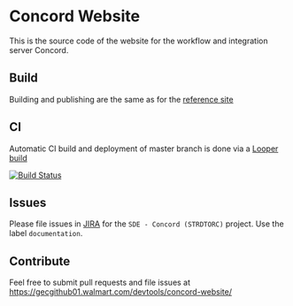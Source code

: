 # Concord Website

This is the source code of the website for the workflow and integration server
Concord.

## Build

Building and publishing are the same as for the
[reference site](http://reference.walmart.com/docs/getting-started/)


## CI

Automatic CI build and deployment of master branch is done via a
[Looper build](https://ci.walmart.com/view/SDE-Sites/job/concord-site/)

[![Build Status](https://ci.walmart.com/buildStatus/icon?job=concord-site)](https://ci.walmart.com/view/SDE-Sites/job/concord-site/)

## Issues

Please file issues in [JIRA](https://jira.walmart.com/)
for the `SDE - Concord (STRDTORC)` project. Use the label `documentation`.

## Contribute

Feel free to submit pull requests and file issues at
https://gecgithub01.walmart.com/devtools/concord-website/
